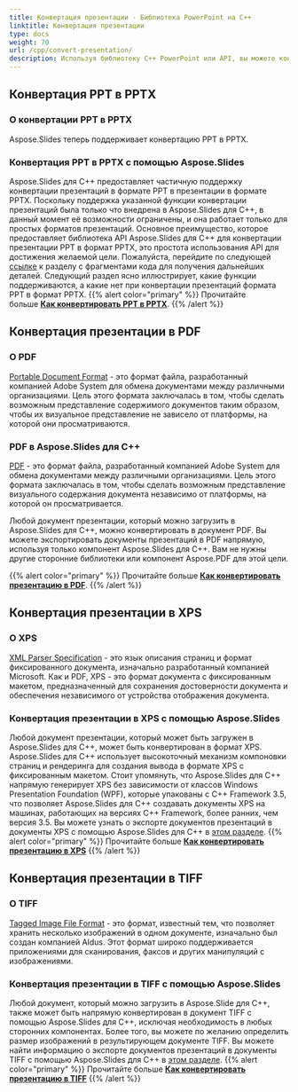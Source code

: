 ```yaml
---
title: Конвертация презентации - Библиотека PowerPoint на C++
linktitle: Конвертация презентации
type: docs
weight: 70
url: /cpp/convert-presentation/
description: Используя библиотеку C++ PowerPoint или API, вы можете конвертировать PPT в форматы PPTX, PDF, XPS и Tiff.
---
```


## **Конвертация PPT в PPTX**
### **О конвертации PPT в PPTX**
Aspose.Slides теперь поддерживает конвертацию PPT в PPTX.
### **Конвертация PPT в PPTX с помощью Aspose.Slides**
Aspose.Slides для C++ предоставляет частичную поддержку конвертации презентаций в формате PPT в презентации в формате PPTX. Поскольку поддержка указанной функции конвертации презентаций была только что внедрена в Aspose.Slides для C++, в данный момент её возможности ограничены, и она работает только для простых форматов презентаций. Основное преимущество, которое предоставляет библиотека API Aspose.Slides для C++ для конвертации презентации PPT в формат PPTX, это простота использования API для достижения желаемой цели. Пожалуйста, перейдите по следующей [ссылке](/slides/cpp/convert-presentation/) к разделу с фрагментами кода для получения дальнейших деталей. Следующий раздел ясно иллюстрирует, какие функции поддерживаются, а какие нет при конвертации презентаций формата PPT в формат PPTX.
{{% alert color="primary" %}} 
Прочитайте больше [**Как конвертировать PPT в PPTX**](/slides/cpp/convert-ppt-to-pptx/).
{{% /alert %}}
## **Конвертация презентации в PDF**
### **О PDF**
[Portable Document Format](https://en.wikipedia.org/wiki/PDF) - это формат файла, разработанный компанией Adobe System для обмена документами между различными организациями. Цель этого формата заключалась в том, чтобы сделать возможным представление содержимого документов таким образом, чтобы их визуальное представление не зависело от платформы, на которой они просматриваются.
### **PDF в Aspose.Slides для C++**
[PDF](https://docs.fileformat.com/pdf/) - это формат файла, разработанный компанией Adobe System для обмена документами между различными организациями. Цель этого формата заключалась в том, чтобы сделать возможным представление визуального содержания документа независимо от платформы, на которой он просматривается. 

Любой документ презентации, который можно загрузить в Aspose.Slides для C++, можно конвертировать в документ PDF. Вы можете экспортировать документы презентаций в PDF напрямую, используя только компонент Aspose.Slides для C++. Вам не нужны другие сторонние библиотеки или компонент Aspose.PDF для этой цели. 

{{% alert color="primary" %}} 
Прочитайте больше [**Как конвертировать презентацию в PDF**](/slides/cpp/convert-powerpoint-ppt-and-pptx-to-pdf/).
{{% /alert %}}

## **Конвертация презентации в XPS**
### **О XPS**
[XML Parser Specification](https://en.wikipedia.org/wiki/Open_XML_Paper_Specification) - это язык описания страниц и формат фиксированного документа, изначально разработанный компанией Microsoft. Как и PDF, XPS - это формат документа с фиксированным макетом, предназначенный для сохранения достоверности документа и обеспечения независимого от устройства отображения документа.
### **Конвертация презентации в XPS с помощью Aspose.Slides**
Любой документ презентации, который может быть загружен в Aspose.Slides для C++, может быть конвертирован в формат XPS. Aspose.Slides для C++ использует высокоточный механизм компоновки страниц и рендеринга для создания вывода в формате XPS с фиксированным макетом. Стоит упомянуть, что Aspose.Slides для C++ напрямую генерирует XPS без зависимости от классов Windows Presentation Foundation (WPF), которые упакованы с C++ Framework 3.5, что позволяет Aspose.Slides для C++ создавать документы XPS на машинах, работающих на версиях C++ Framework, более ранних, чем версия 3.5. Вы можете узнать о экспорте документов презентаций в документы XPS с помощью Aspose.Slides для C++ в [этом разделе](/slides/cpp/convert-powerpoint-ppt-and-pptx-to-microsoft-xps-document/).
{{% alert color="primary" %}} 
Прочитайте больше [**Как конвертировать презентацию в XPS**](/slides/cpp/convert-powerpoint-to-xps/)
{{% /alert %}}
## **Конвертация презентации в TIFF**
### **О TIFF**
[Tagged Image File Format](https://en.wikipedia.org/wiki/TIFF) - это формат, известный тем, что позволяет хранить несколько изображений в одном документе, изначально был создан компанией Aldus. Этот формат широко поддерживается приложениями для сканирования, факсов и других манипуляций с изображениями.
### **Конвертация презентации в TIFF с помощью Aspose.Slides**
Любой документ, который можно загрузить в Aspose.Slide для C++, также может быть напрямую конвертирован в документ TIFF с помощью Aspose.Slides для C++, исключая необходимость в любых сторонних компонентах. Более того, вы можете по желанию определить размер изображений в результирующем документе TIFF. Вы можете найти информацию о экспорте документов презентаций в документы TIFF с помощью Aspose.Slides для C++ в [этом разделе](/slides/cpp/convert-powerpoint-ppt-and-pptx-to-tiff/).
{{% alert color="primary" %}} 
Прочитайте больше [**Как конвертировать презентацию в TIFF**](/slides/cpp/convert-powerpoint-ppt-and-pptx-to-tiff/)
{{% /alert %}}
